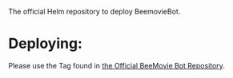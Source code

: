 The official Helm repository to deploy BeemovieBot.

# Deploying: 

Please use the Tag found in [the Official BeeMovie Bot Repository](https://github.com/imlogang/BeeMovieBot).
